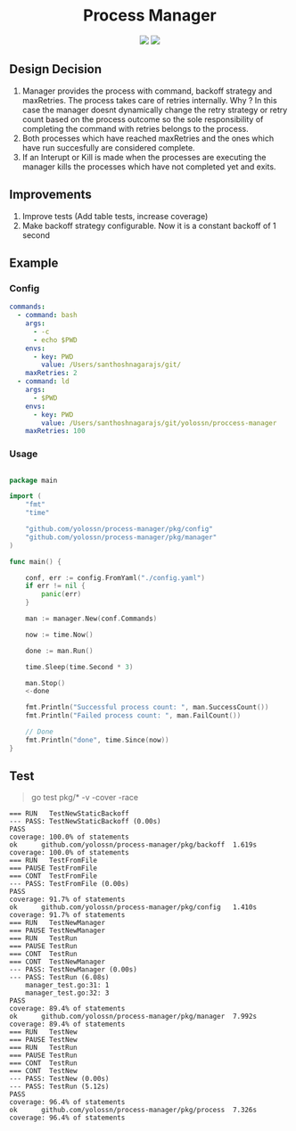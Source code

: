 <div align="center">
  
  <h1 align="center">Process Manager</h1>
  
  <img src="https://github.com/yolossn/process-manager/workflows/build/badge.svg?branch=master"/>

  <a href="https://goreportcard.com/report/github.com/yolossn/process-manager">
    <img src="https://goreportcard.com/badge/github.com/yolossn/process-manager"/>
  </a>
</div>

## Design Decision

1. Manager provides the process with command, backoff strategy and maxRetries. The process takes care of retries internally.
   Why ?
   In this case the manager doesnt dynamically change the retry strategy or retry count based on the process outcome so the sole responsibility of completing the command with retries belongs to the process.
2. Both processes which have reached maxRetries and the ones which have run succesfully are considered complete.
3. If an Interupt or Kill is made when the processes are executing the manager kills the processes which have not completed yet and exits.

## Improvements

1. Improve tests (Add table tests, increase coverage)
2. Make backoff strategy configurable. Now it is a constant backoff of 1 second

## Example

### Config

```yaml
commands:
  - command: bash
    args:
      - -c
      - echo $PWD
    envs:
      - key: PWD
        value: /Users/santhoshnagarajs/git/
    maxRetries: 2
  - command: ld
    args:
      - $PWD
    envs:
      - key: PWD
        value: /Users/santhoshnagarajs/git/yolossn/proccess-manager
    maxRetries: 100
```

### Usage

```go

package main

import (
	"fmt"
	"time"

	"github.com/yolossn/process-manager/pkg/config"
	"github.com/yolossn/process-manager/pkg/manager"
)

func main() {

	conf, err := config.FromYaml("./config.yaml")
	if err != nil {
		panic(err)
	}

	man := manager.New(conf.Commands)

	now := time.Now()

	done := man.Run()

	time.Sleep(time.Second * 3)

	man.Stop()
	<-done

	fmt.Println("Successful process count: ", man.SuccessCount())
	fmt.Println("Failed process count: ", man.FailCount())

	// Done
	fmt.Println("done", time.Since(now))
}

```

## Test

> go test pkg/\* -v -cover -race

```
=== RUN   TestNewStaticBackoff
--- PASS: TestNewStaticBackoff (0.00s)
PASS
coverage: 100.0% of statements
ok      github.com/yolossn/process-manager/pkg/backoff  1.619s  coverage: 100.0% of statements
=== RUN   TestFromFile
=== PAUSE TestFromFile
=== CONT  TestFromFile
--- PASS: TestFromFile (0.00s)
PASS
coverage: 91.7% of statements
ok      github.com/yolossn/process-manager/pkg/config   1.410s  coverage: 91.7% of statements
=== RUN   TestNewManager
=== PAUSE TestNewManager
=== RUN   TestRun
=== PAUSE TestRun
=== CONT  TestRun
=== CONT  TestNewManager
--- PASS: TestNewManager (0.00s)
--- PASS: TestRun (6.08s)
    manager_test.go:31: 1
    manager_test.go:32: 3
PASS
coverage: 89.4% of statements
ok      github.com/yolossn/process-manager/pkg/manager  7.992s  coverage: 89.4% of statements
=== RUN   TestNew
=== PAUSE TestNew
=== RUN   TestRun
=== PAUSE TestRun
=== CONT  TestRun
=== CONT  TestNew
--- PASS: TestNew (0.00s)
--- PASS: TestRun (5.12s)
PASS
coverage: 96.4% of statements
ok      github.com/yolossn/process-manager/pkg/process  7.326s  coverage: 96.4% of statements
```
